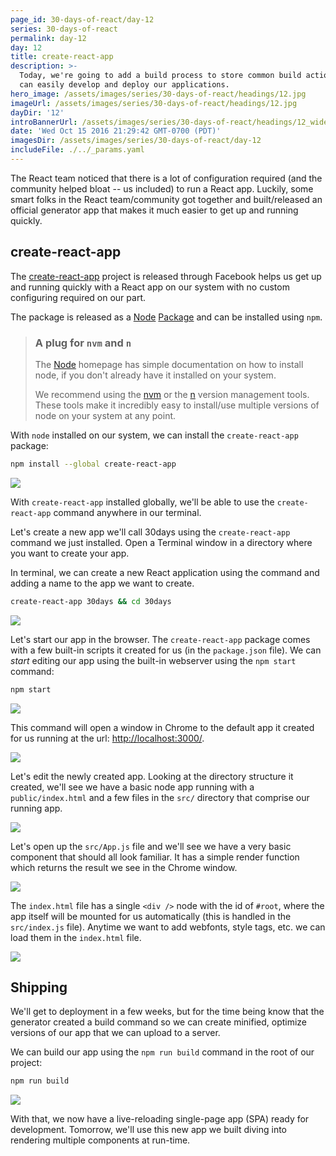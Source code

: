 ```yaml
---
page_id: 30-days-of-react/day-12
series: 30-days-of-react
permalink: day-12
day: 12
title: create-react-app
description: >-
  Today, we're going to add a build process to store common build actions so we
  can easily develop and deploy our applications.
hero_image: /assets/images/series/30-days-of-react/headings/12.jpg
imageUrl: /assets/images/series/30-days-of-react/headings/12.jpg
dayDir: '12'
introBannerUrl: /assets/images/series/30-days-of-react/headings/12_wide.jpg
date: 'Wed Oct 15 2016 21:29:42 GMT-0700 (PDT)'
imagesDir: /assets/images/series/30-days-of-react/day-12
includeFile: ./../_params.yaml
---
```


The React team noticed that there is a lot of configuration required (and the community helped bloat -- us included) to run a React app. Luckily, some smart folks in the React team/community got together and built/released an official generator app that makes it much easier to get up and running quickly.

## create-react-app

The [create-react-app](https://github.com/facebookincubator/create-react-app) project is released through Facebook helps us get up and running quickly with a React app on our system with no custom configuring required on our part.

The package is released as a [Node](https://nodejs.org/) [Package](https://www.npmjs.com/package/create-react-app) and can be installed using `npm`. 

> ### A plug for `nvm` and `n`
>
> The [Node](https://nodejs.org) homepage has simple documentation on how to install node, if you don't already have it installed on your system. 
>
> We recommend using the [nvm](https://github.com/creationix/nvm) or the [n](https://github.com/tj/n) version management tools. These tools make it incredibly easy to install/use multiple versions of node on your system at any point. 

With `node` installed on our system, we can install the `create-react-app` package:

```bash
npm install --global create-react-app
```

<img class="wide" src="/assets/images/series/30-days-of-react/day-12/install-create-react-app.jpg" />

With `create-react-app` installed globally, we'll be able to use the `create-react-app` command anywhere in our terminal.

Let's create a new app we'll call 30days using the `create-react-app` command we just installed. Open a Terminal window in a directory where you want to create your app.

In terminal, we can create a new React application using the command and adding a name to the app we want to create.

```bash
create-react-app 30days && cd 30days
```

<img class="wide" src="/assets/images/series/30-days-of-react/day-12/create-app.jpg" />

Let's start our app in the browser. The `create-react-app` package comes with a few built-in scripts it created for us (in the `package.json` file). We can _start_ editing our app using the built-in webserver using the `npm start` command:

```bash
npm start
```

<img class="wide" src="/assets/images/series/30-days-of-react/day-12/npm-start.jpg" />

This command will open a window in Chrome to the default app it created for us running at the url: [http://localhost:3000/](http://localhost:3000/).

<img class="wide" src="/assets/images/series/30-days-of-react/day-12/chrome-start.jpg" />

Let's edit the newly created app. Looking at the directory structure it created, we'll see we have a basic node app running with a `public/index.html` and a few files in the `src/` directory that comprise our running app.

<img class="wide" src="/assets/images/series/30-days-of-react/day-12/tree.jpg" />

Let's open up the `src/App.js` file and we'll see we have a very basic component that should all look familiar. It has a simple render function which returns the result we see in the Chrome window.

<img class="wide" src="/assets/images/series/30-days-of-react/day-12/app.jpg" />

The `index.html` file has a single `<div />` node with the id of `#root`, where the app itself will be mounted for us automatically (this is handled in the `src/index.js` file). Anytime we want to add webfonts, style tags, etc. we can load them in the `index.html` file.

<img class="wide" src="/assets/images/series/30-days-of-react/day-12/index-html.jpg" />

## Shipping

We'll get to deployment in a few weeks, but for the time being know that the generator created a build command so we can create minified, optimize versions of our app that we can upload to a server. 

We can build our app using the `npm run build` command in the root of our project:

```bash
npm run build
```

<img class="wide" src="/assets/images/series/30-days-of-react/day-12/build.jpg" />

With that, we now have a live-reloading single-page app (SPA) ready for development. Tomorrow, we'll use this new app we built diving into rendering multiple components at run-time.

